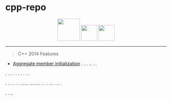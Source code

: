 # cpp-repo

<div id="badges" align="center">

  <img src="https://media.giphy.com/media/QACOVFrnxWgkkm9vAb/giphy.gif" width="70px"/>
  <img src="https://media.giphy.com/media/LgC9OQ53v5mFi/giphy.gif" width="50px"/>
    <img src="https://media.giphy.com/media/LgC9OQ53v5mFi/giphy.gif" width="50px"/>

</div>

---

>C++ 2014 Features

- [Aggregate member initialization](#L5)
.
.
.
..
.
.

.
.
.
.
.
.
.
.
.
.

.
.
.
.
.
.
......
........
.
.
.
...
.
..
.

.
.
..
